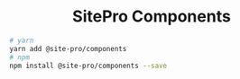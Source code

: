 <h1 align="center">SitePro Components</h1>

```bash
# yarn
yarn add @site-pro/components
# npm
npm install @site-pro/components --save
```
